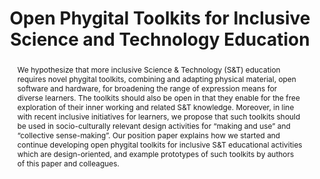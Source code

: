 ---
number: 62
title: "Open Phygital Toolkits for Inclusive Science and Technology Education"

author0_name: Rosella Gennari
author0_affiliation: Free University of Bozen-Bolzano

author1_name: Soufiane Krik
author1_affiliation: Free University of Bozen-Bolzano

author2_name: Alessandra Melonio
author2_affiliation: Ca' Foscari University of Venice

author3_name: Luisa Petti
author3_affiliation: Free University of Bozen-Bolzano


abstract: "We hypothesize that more inclusive Science & Technology (S&T) education requires novel phygital toolkits, combining and adapting physical material, open software and hardware, for broadening the range of expression means for diverse learners. The toolkits should also be open in that they enable for the free exploration of their inner working and related S&T knowledge. Moreover, in line with recent inclusive initiatives for learners, we propose that such toolkits should be used in socio-culturally relevant design activities for “making and use” and “collective sense-making”. Our position paper explains how we started and continue developing open phygital toolkits for inclusive S&T educational activities which are design-oriented, and example prototypes of such toolkits by authors of this paper and colleagues."

pdf: electrofab23-final62.pdf
---